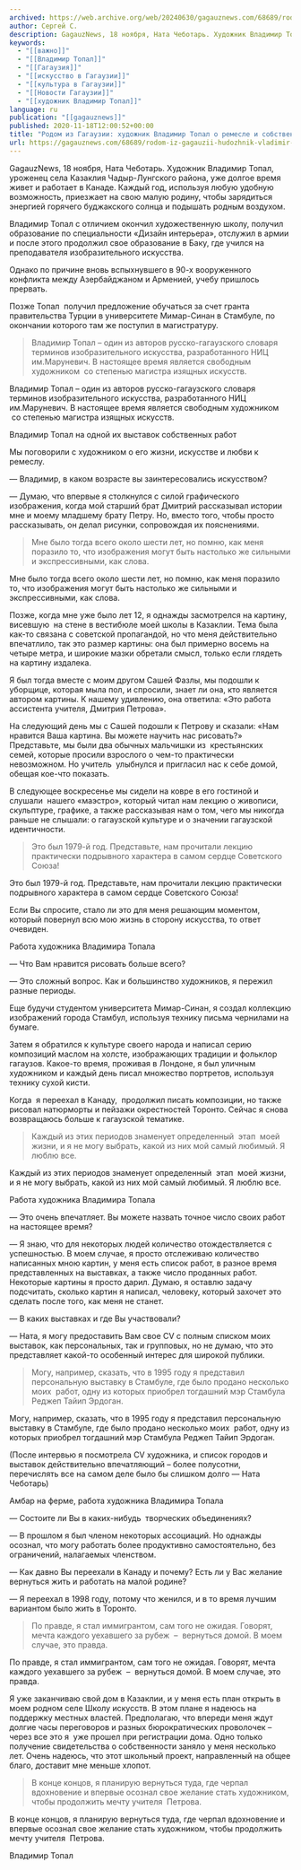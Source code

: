 ```yaml
---
archived: https://web.archive.org/web/20240630/gagauznews.com/68689/rodom-iz-gagauzii-hudozhnik-vladimir-topal-o-remesle-i-sobstvennoj-shkole-iskusstv.html
author: Сергей С.
description: GagauzNews, 18 ноября, Ната Чеботарь. Художник Владимир Топал, уроженец села Казаклия Чадыр-Лунгского района, уже долгое время живет и работает в Канаде. Каждый год, используя любую удобную возможность, приезжает на свою малую родину, чтобы зарядиться энергией горячего буджакского солнца и подышать родным воздухом. Владимир Топал с отличием окончил художественную школу, получил образование по специальности «Дизайн интерьера», отслужил в армии и после этого продолжил свое образование в Баку, где учился на преподавателя изобразительного искусства. Однако по причине вновь вспыхнувшего в 90-х вооруженного конфликта между Азербайджаном и Арменией, учебу пришлось прервать. Позже Топал  получил предложение обучаться за счет гранта правительства Турции в университете […]
keywords:
  - "[[важно]]"
  - "[[Владимир Топал]]"
  - "[[Гагаузия]]"
  - "[[искусство в Гагаузии]]"
  - "[[культура в Гагаузии]]"
  - "[[Новости Гагаузии]]"
  - "[[художник Владимир Топал]]"
language: ru
publication: "[[gagauznews]]"
published: 2020-11-18T12:00:52+00:00
title: "Родом из Гагаузии: художник Владимир Топал о ремесле и собственной школе искусств"
url: https://gagauznews.com/68689/rodom-iz-gagauzii-hudozhnik-vladimir-topal-o-remesle-i-sobstvennoj-shkole-iskusstv.html
---
```


GagauzNews, 18 ноября, Ната Чеботарь. Художник Владимир Топал, уроженец села Казаклия Чадыр-Лунгского района, уже долгое время живет и работает в Канаде. Каждый год, используя любую удобную возможность, приезжает на свою малую родину, чтобы зарядиться энергией горячего буджакского солнца и подышать родным воздухом.

Владимир Топал с отличием окончил художественную школу, получил образование по специальности «Дизайн интерьера», отслужил в армии и после этого продолжил свое образование в Баку, где учился на преподавателя изобразительного искусства.

Однако по причине вновь вспыхнувшего в 90-х вооруженного конфликта между Азербайджаном и Арменией, учебу пришлось прервать.

Позже Топал  получил предложение обучаться за счет гранта правительства Турции в университете Мимар-Синан в Стамбуле, по окончании которого там же поступил в магистратуру.

> Владимир Топал – один из авторов русско-гагаузского словаря терминов изобразительного искусства, разработанного НИЦ им.Маруневич. В настоящее время является свободным художником  со степенью магистра изящных искусств.

Владимир Топал – один из авторов русско-гагаузского словаря терминов изобразительного искусства, разработанного НИЦ им.Маруневич. В настоящее время является свободным художником  со степенью магистра изящных искусств.

Владимир Топал на одной их выставок собственных работ

Мы поговорили с художником о его жизни, искусстве и любви к ремеслу.

— Владимир, в каком возрасте вы заинтересовались искусством?

— Думаю, что впервые я столкнулся с силой графического изображения, когда мой старший брат Дмитрий рассказывал истории мне и моему младшему брату Петру. Но, вместо того, чтобы просто рассказывать, он делал рисунки, сопровождая их пояснениями.

> Мне было тогда всего около шести лет, но помню, как меня поразило то, что изображения могут быть настолько же сильными и экспрессивными, как слова.

Мне было тогда всего около шести лет, но помню, как меня поразило то, что изображения могут быть настолько же сильными и экспрессивными, как слова.

Позже, когда мне уже было лет 12, я однажды засмотрелся на картину, висевшую  на стене в вестибюле моей школы в Казаклии. Тема была как-то связана с советской пропагандой, но что меня действительно впечатлило, так это размер картины: она был примерно восемь на четыре метра, и широкие мазки обретали смысл, только если глядеть на картину издалека.

Я был тогда вместе с моим другом Сашей Фазлы, мы подошли к уборщице, которая мыла пол, и спросили, знает ли она, кто является автором картины. К нашему удивлению, она ответила: «Это работа ассистента учителя, Дмитрия Петрова».

На следующий день мы с Сашей подошли к Петрову и сказали: «Нам нравится Ваша картина. Вы можете научить нас рисовать?» Представьте, мы были два обычных мальчишки из  крестьянских семей, которые просили взрослого о чем-то практически невозможном. Но учитель  улыбнулся и пригласил нас к себе домой, обещая кое-что показать.

В следующее воскресенье мы сидели на ковре в его гостиной и слушали  нашего «маэстро», который читал нам лекцию о живописи, скульптуре, графике, а также рассказывая нам о том, чего мы никогда раньше не слышали: о гагаузской культуре и о значении гагаузской идентичности.

> Это был 1979-й год. Представьте, нам прочитали лекцию практически подрывного характера в самом сердце Советского Союза!

Это был 1979-й год. Представьте, нам прочитали лекцию практически подрывного характера в самом сердце Советского Союза!

Если Вы спросите, стало ли это для меня решающим моментом, который повернул всю мою жизнь в сторону искусства, то ответ очевиден.

Работа художника Владимира Топала

— Что Вам нравится рисовать больше всего?

— Это сложный вопрос. Как и большинство художников, я пережил разные периоды.

Еще будучи студентом университета Мимар-Синан, я создал коллекцию изображений города Стамбул, используя технику письма чернилами на бумаге.

Затем я обратился к культуре своего народа и написал серию композиций маслом на холсте, изображающих традиции и фольклор гагаузов. Какое-то время, проживая в Лондоне, я был уличным художником и каждый день писал множество портретов, используя технику сухой кисти.

Когда  я переехал в Канаду,  продолжил писать композиции, но также рисовал натюрморты и пейзажи окрестностей Торонто. Сейчас я снова возвращаюсь больше к гагаузской тематике.

> Каждый из этих периодов знаменует определенный  этап  моей жизни, и я не могу выбрать, какой из них мой самый любимый. Я люблю все.

Каждый из этих периодов знаменует определенный  этап  моей жизни, и я не могу выбрать, какой из них мой самый любимый. Я люблю все.

Работа художника Владимира Топала

— Это очень впечатляет. Вы можете назвать точное число своих работ на настоящее время?

— Я знаю, что для некоторых людей количество отождествляется с успешностью. В моем случае, я просто отслеживаю количество написанных мною картин, у меня есть список работ, в разное время представленных на выставках, а также число проданных работ. Некоторые картины я просто дарил. Думаю, я оставлю задачу подсчитать, сколько картин я написал, человеку, который захочет это сделать после того, как меня не станет.

— В каких выставках и где Вы участвовали?

— Ната, я могу предоставить Вам свое CV с полным списком моих выставок, как персональных, так и групповых, но не думаю, что это представляет какой-то особенный интерес для широкой публики.

> Могу, например, сказать, что в 1995 году я представил персональную выставку в Стамбуле, где было продано несколько моих  работ, одну из которых приобрел тогдашний мэр Стамбула Реджеп Тайип Эрдоган.

Могу, например, сказать, что в 1995 году я представил персональную выставку в Стамбуле, где было продано несколько моих  работ, одну из которых приобрел тогдашний мэр Стамбула Реджеп Тайип Эрдоган.

(После интервью я посмотрела CV художника, и список городов и выставок действительно впечатляющий – более полусотни, перечислять все на самом деле было бы слишком долго — Ната Чеботарь)

Амбар на ферме, работа художника Владимира Топала

— Состоите ли Вы в каких-нибудь  творческих объединениях?

— В прошлом я был членом некоторых ассоциаций. Но однажды осознал, что могу работать более продуктивно самостоятельно, без ограничений, налагаемых членством.

— Как давно Вы переехали в Канаду и почему? Есть ли у Вас желание вернуться жить и работать на малой родине?

— Я переехал в 1998 году, потому что женился, и в то время лучшим вариантом было жить в Торонто.

> По правде, я стал иммигрантом, сам того не ожидая. Говорят, мечта каждого уехавшего за рубеж  –  вернуться домой. В моем случае, это правда.

По правде, я стал иммигрантом, сам того не ожидая. Говорят, мечта каждого уехавшего за рубеж  –  вернуться домой. В моем случае, это правда.

Я уже заканчиваю свой дом в Казаклии, и у меня есть план открыть в моем родном селе Школу искусств. В этом плане я надеюсь на поддержку местных властей. Предполагаю, что впереди меня ждут долгие часы переговоров и разных бюрократических проволочек – через все это я  уже прошел при регистрации дома. Одно только получение свидетельства о собственности заняло у меня несколько лет. Очень надеюсь, что этот школьный проект, направленный на общее благо, доставит мне меньше хлопот.

> В конце концов, я планирую вернуться туда, где черпал вдохновение и впервые осознал свое желание стать художником, чтобы продолжить мечту учителя  Петрова.

В конце концов, я планирую вернуться туда, где черпал вдохновение и впервые осознал свое желание стать художником, чтобы продолжить мечту учителя  Петрова.

Владимир Топал